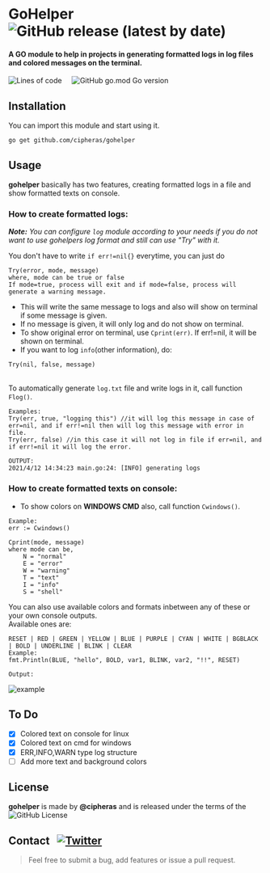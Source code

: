 # GoHelper &nbsp; ![GitHub release (latest by date)](https://img.shields.io/github/v/release/cipheras/gohelper?style=flat&logo=superuser)

#### A GO module to help in projects in generating formatted logs in log files and colored messages on the terminal. 

![Lines of code](https://img.shields.io/tokei/lines/github/cipheras/gohelper?style=flat)
&nbsp;&nbsp;&nbsp;&nbsp;![GitHub go.mod Go version](https://img.shields.io/github/go-mod/go-version/cipheras/gohelper?style=flat)

## Installation
You can import this module and start using it.
```
go get github.com/cipheras/gohelper
```

## Usage
**gohelper** basically has two features, creating formatted logs in a file and show formatted texts on console.

### How to create formatted logs:
***Note:** You can configure `log` module according to your needs if you do not want to use gohelpers log format and still can use "Try" with it.*

You don't have to write `if err!=nil{}` everytime, you can just do
```
Try(error, mode, message)
where, mode can be true or false
If mode=true, process will exit and if mode=false, process will generate a warning message.
```
* This will write the same message to logs and also will show on terminal if some message is given.
* If no message is given, it will only log and do not show on terminal.
* To show original error on terminal, use `Cprint(err)`. If err!=nil, it will be shown on terminal.
* If you want to log `info`(other information), do:
```
Try(nil, false, message)
```

<br>To automatically generate `log.txt` file and write logs in it, call function `Flog()`.
```
Examples:
Try(err, true, "logging this") //it will log this message in case of err=nil, and if err!=nil then will log this message with error in file.
Try(err, false) //in this case it will not log in file if err=nil, and if err!=nil it will log the error.

OUTPUT:
2021/4/12 14:34:23 main.go:24: [INFO] generating logs
```

### How to create formatted texts on console:
* To show colors on **WINDOWS CMD** also, call function `Cwindows()`.
```
Example:
err := Cwindows()
```

```
Cprint(mode, message)
where mode can be,
    N = "normal"
    E = "error"
    W = "warning"
    T = "text"
    I = "info"
    S = "shell"
```
You can also use available colors and formats inbetween any of these or your own console outputs. 
<br>Available ones are:
```
RESET | RED | GREEN | YELLOW | BLUE | PURPLE | CYAN | WHITE | BGBLACK | BOLD | UNDERLINE | BLINK | CLEAR
Example:     
fmt.Println(BLUE, "hello", BOLD, var1, BLINK, var2, "!!", RESET)

Output:
```
![example](https://media.giphy.com/media/wSKT7XggpckVfTTkTB/giphy.gif)

## To Do
- [x] Colored text on console for linux
- [x] Colored text on cmd for windows
- [x] ERR,INFO,WARN type log structure
- [ ] Add more text and background colors

## License
**gohelper** is made by **@cipheras** and is released under the terms of the &nbsp;![GitHub License](https://img.shields.io/github/license/cipheras/gohelper?color=darkgreen)

## Contact &nbsp; [![Twitter](https://img.shields.io/twitter/url?style=social&url=https%3A%2F%2Fgithub.com%2Fcipheras%2Fgohelper&label=Tweet)](https://twitter.com/intent/tweet?text=Hi:&url=https%3A%2F%2Fgithub.com%2Fcipheras%2Fgohelper)

> Feel free to submit a bug, add features or issue a pull request.


